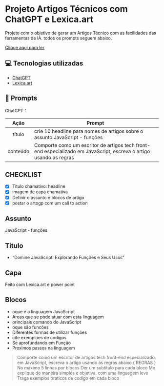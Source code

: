 # Projeto Artigos Técnicos com ChatGPT e Lexica.art


Projeto com o objetivo de gerar um Artigos Técnico com as facilidades das ferramentas de IA. todos os prompts seguem abaixo.

<a href= "https://dio.me/articles/domine-javascript-explorando-funcoes-e-seus-usos" > Clique aqui para ler</a>

## 💻 Tecnologias utilizadas

- [ChatGPT](https://chat.openai.com/) 
- [Lexica.art](https://lexica.art/)

## 🧠 Prompts


ChatGPT：

|   Ação   | Prompt                                                          |
| :------: | ------------------------------------------------------------------------------------------------------------------------------------------------------------------------------------------------------------------------------------------------------------------------------ |
|  título  | crie 10 headline para nomes de artigos sobre o assunto  JavaScript - funções                                                      |
| conteúdo | Comporte como um escritor de artigos tech front-end especializado em JavaScript, escreva o artigo usando as regras  |


## CHECKLIST

 - [x] Titulo chamativo: headline
 - [x] imagem de capa chamativa
 - [x] Definir o assunto e blocos de artigo
 - [x] postar o artogp com um call to action

## Assunto
 JavaScript - funções

## Titulo
 - "Domine JavaScript: Explorando Funções e Seus Usos"

## Capa
 Feito com Lexica.art e power point

## Blocos
 - oque é a linguagem JavaScript
 - Areas que se pode atuar com esta linguagem
 - principais comando do JavaScript
 - oque são funcões
 - Diferentes formas de utilizar funções
  - cite exemploes de codigos 
 - Se aprofundando em Função
 - Proximos passos na linguagem  

>Comporte como um escritor de artigos tech front-end especializado em JavaScript, escreva o artigo usando as regras abaixo
{ REGRAS }
> No maximo 5 linhas por blocos
> Der um subtitulo para cada bloco
> Me explique de maneira simples e objetiva, com uma linguagem leve
>Traga exemplos praticos de codigo em cada bloco

